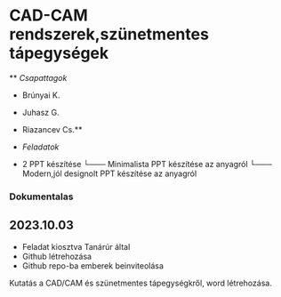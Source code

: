 # CAD-CAM rendszerek,szünetmentes tápegységek

** *Csapattagok*
- Brúnyai K.
- Juhasz G.
- Riazancev Cs.**

- *Feladatok*
- 2 PPT készítése
      └─── Minimalista PPT készítése az anyagról
      └─── Modern,jól designolt PPT készítése az anyagról

### Dokumentalas
## 2023.10.03
  - Feladat kiosztva Tanárúr által
  - Github létrehozása
  - Github repo-ba emberek beinviteolása

Kutatás a CAD/CAM és szünetmentes tápegységkről, word  létrehozása.
